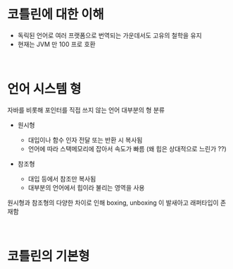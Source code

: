# 코틀린에 대한 이해
- 독릭된 언어로 여러 프랫폼으로 번역되는 가운데서도 고유의 철학을 유지
- 현재는 JVM 만 100 프로 호환

<br>

# 언어 시스템 형
자바를 비롯해 포인터를 직접 쓰지 않는 언어 대부분의 형 분류
- 원시형
  - 대입이나 함수 인자 전달 또는 반환 시 복사됨
  - 언어에 따라 스택메모리에 잡아서 속도가 빠름 (왜 힙은 상대적으로 느린가 ??)
 

- 참조형
  - 대입 등에서 참조만 복사됨
  - 대부분의 언어에서 힙이라 불리는 영역을 사용


원시형과 참조형의 다양한 차이로 인해 boxing, unboxing 이 발새아고 래퍼타입이 존재함

<br>

# 코틀린의 기본형
